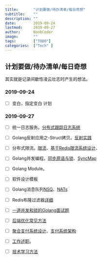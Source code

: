 ```yaml
---
title:       "计划要做/待办清单/每日奇想"
subtitle:    ""
description: ""
date:        2019-09-24
lastmod:     2019-09-27
author:      NoobCoder
image:       ""
tags:        ["TODO"]
categories:  ["Tech" ]
---
```


##  计划要做/待办清单/每日奇想

其实就是记录间歇性凌云壮志时产生的想法。

###  2019-09-24

- [ ] 变白，指定变白 计划

### 2019-09-27

- [ ] 统一日志服务。[分布式跟踪日志系统](http://dev.bingocc.com/dtls/)
- [ ] Golang反射应用之-Struct拷贝。[反射实践](https://zhuanlan.zhihu.com/p/27762748)
- [ ] 分布式限流。[限流](https://zhuanlan.zhihu.com/p/31484931)、[基于Redis限流系统设计]([https://www.zybuluo.com/kay2/note/949160#33-%E6%95%B0%E6%8D%AE%E7%BB%93%E6%9E%84](https://www.zybuluo.com/kay2/note/949160#33-数据结构))、
- [ ] Golang并发编程。[同步原语与锁](https://draveness.me/golang/concurrency/golang-sync-primitives.html)、[SyncMap](https://juejin.im/post/5c9b93a6e51d4579e94a9477)
- [ ] Golang Module。
- [ ] 软件设计模板
- [ ] Golang消息队列[NSQ](https://zhuanlan.zhihu.com/p/37081073)、[NATs](https://blog.csdn.net/chszs/article/details/50996484)
- [ ] Redis布隆过滤器[详细](https://juejin.im/post/5bc7446e5188255c791b3360)
- [ ] [一道并发和锁的Golang面试题](https://blog.csdn.net/qq_28163175/article/details/75287877)
- [ ] [后端优化常见方法](https://youzhixueyuan.com/six-ways-to-optimize-rear-end-performance.html)
- [ ] [聚合支付系统设计](https://juejin.im/post/5d2b1159f265da1ba328f498)、[支付系统架构](https://www.iteye.com/blog/shuzheng5201314-2355431)
- [ ] [工作述职](https://blog.csdn.net/jiankunking/article/details/17992617)。
- [ ] [技术学习方法](https://www.jb51.net/article/14926_2.htm)

